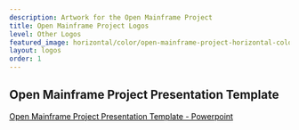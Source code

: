```yaml
---
description: Artwork for the Open Mainframe Project 
title: Open Mainframe Project Logos
level: Other Logos
featured_image: horizontal/color/open-mainframe-project-horizontal-color.svg
layout: logos
order: 1 
---
```


## Open Mainframe Project Presentation Template

<a href="open-mainframe-project-presentation-template.pptx" style="color:black !important;text-decoration:underline !important">Open Mainframe Project Presentation Template - Powerpoint</a>

